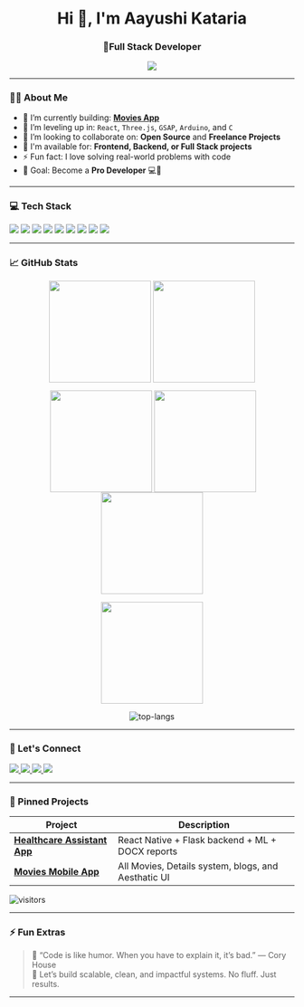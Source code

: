 <h1 align="center">Hi 👋, I'm Aayushi Kataria</h1>
<h3 align="center">🚀Full Stack Developer </h3>

<p align="center">
  <img src="https://readme-typing-svg.demolab.com/?lines=Turning+Ideas+Into+Reality;Learning+Every+Day;Building+Cool+Projects;Let's+Create+Something+Great!" />
</p>

---

### 👨‍💻 About Me

- 🔭 I’m currently building: **[Movies App]((https://github.com/AAYUSHI1507/AAYUSHI1507/blob/main/README.md?plain=1))**  
- 🌱 I’m leveling up in: `React`, `Three.js`, `GSAP`, `Arduino`, and `C`  
- 👯 I’m looking to collaborate on: **Open Source** and **Freelance Projects**
- 💼 I'm available for: **Frontend, Backend, or Full Stack projects**
- ⚡ Fun fact: I love solving real-world problems with code  
- 🧠 Goal: Become a **Pro Developer** 💻💪

---

### 💻 Tech Stack

<p align="left">
  <img src="https://img.shields.io/badge/HTML5-E34F26?style=for-the-badge&logo=html5&logoColor=white"/>
  <img src="https://img.shields.io/badge/CSS3-1572B6?style=for-the-badge&logo=css3&logoColor=white"/>
  <img src="https://img.shields.io/badge/JavaScript-F7DF1E?style=for-the-badge&logo=javascript&logoColor=black"/>
  <img src="https://img.shields.io/badge/React-20232A?style=for-the-badge&logo=react&logoColor=61DAFB"/>
  <img src="https://img.shields.io/badge/Node.js-339933?style=for-the-badge&logo=nodedotjs&logoColor=white"/>
  <img src="https://img.shields.io/badge/Python-FFD43B?style=for-the-badge&logo=python&logoColor=blue"/>
  <img src="https://img.shields.io/badge/Arduino-00979D?style=for-the-badge&logo=arduino&logoColor=white"/>
  <img src="https://img.shields.io/badge/Firebase-FFCA28?style=for-the-badge&logo=firebase&logoColor=black"/>
  <img src="https://img.shields.io/badge/VS%20Code-007ACC?style=for-the-badge&logo=visual-studio-code&logoColor=white"/>
</p>

---

### 📈 GitHub Stats



 <p align="center"><img align="center" src="http://github-profile-summary-cards.vercel.app/api/cards/most-commit-language?username=AAYUSHI1507&theme=2077" height="180em" />
<img align="center" src="http://github-profile-summary-cards.vercel.app/api/cards/repos-per-language?username=AAYUSHI1507&theme=2077" height="180em" /></p>

<p  align="center">&nbsp;<img align="center" src="http://github-profile-summary-cards.vercel.app/api/cards/stats?username=AAYUSHI1507&theme=2077" height="180em" />
<img align="center" src="http://github-profile-summary-cards.vercel.app/api/cards/productive-time?username=AAYUSHI1507&theme=2077" height="180em" /><img align="center" src="http://github-profile-summary-cards.vercel.app/api/cards/profile-details?username=AAYUSHI1507&theme=2077" height="180em" /></p>

  <p align="center">
    <img height="180em" src="https://github-readme-streak-stats.herokuapp.com/?user=AAYUSHI1507&theme=github_dark&hide_border=true&background=0D1117&stroke=0000&count_private=true&include_all_commits=true" />
  </p>

<p align="center">
  <img src="https://github-readme-stats.vercel.app/api/top-langs/?username=AAYUSHI1507&layout=compact&count_private=true&theme=github_dark" alt="top-langs" />
</p>

---

### 🔗 Let's Connect

<p align="left">
  <a href="https://www.linkedin.com/in/vansh-kataria-a2056b22b/" target="_blank">
    <img src="https://img.shields.io/badge/LinkedIn-%230077B5.svg?style=for-the-badge&logo=linkedin&logoColor=white" />
  </a>
  <a href="mailto:vansh.sk@somaiya.edu">
    <img src="https://img.shields.io/badge/Gmail-D14836?style=for-the-badge&logo=gmail&logoColor=white" />
  </a>
  <a href="https://vanshskataria.com" target="_blank">
    <img src="https://img.shields.io/badge/Portfolio-000?style=for-the-badge&logo=vercel&logoColor=white"/>
  </a>
  <a href="https://x.com/vanshskataria" target="_blank">
    <img src="https://img.shields.io/badge/Twitter-1DA1F2?style=for-the-badge&logo=twitter&logoColor=white"/>
  </a>
</p>

---

### 📌 Pinned Projects

| Project | Description |
|--------|-------------|
| [**Healthcare Assistant App**](https://github.com/Vansh111000/TeamZenith-prac) | React Native + Flask backend + ML + DOCX reports |
| [**Movies Mobile App**](https://github.com/yourusername/material-supply-web) | All Movies, Details system, blogs, and Aesthatic UI |

<!---
<br />

[![ReadMe Card](https://github-readme-stats.vercel.app/api/pin/?username=ApurvShah007&repo=Algorithmic-Trading)](https://github.com/ApurvShah007/Algorithmic_trading)
[![ReadMe Card](https://github-readme-stats.vercel.app/api/pin/?username=Apurvshah007&repo=portfolio-optimizer)](https://github.com/ApurvShah007/portfolio-optimizer)
[![ReadMe Card](https://github-readme-stats.vercel.app/api/pin/?username=ChiragJhawar&repo=ProjectReward)](https://github.com/ChiragJhawar/ProjectReward)
[![ReadMe Card](https://github-readme-stats.vercel.app/api/pin/?username=stocksmith&repo=ml-research)](https://github.com/stocksmith/ml-research)

<br />
 -->

![visitors](https://visitor-badge.laobi.icu/badge?page_id=Vansh111000.Vansh111000
)


---

### ⚡ Fun Extras

> 🧩 “Code is like humor. When you have to explain it, it’s bad.” — Cory House  
> 🚀 Let’s build scalable, clean, and impactful systems. No fluff. Just results.

---
